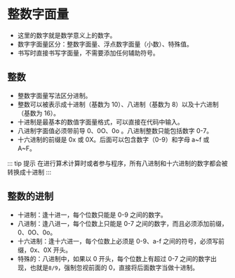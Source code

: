 # 整数字面量

- 这里的数字就是数学意义上的数字。
- 数字字面量区分：整数字面量、浮点数字面量（小数）、特殊值。
- 书写时直接书写字面量，不需要添加任何辅助符号。

## 整数

- 整数字面量写法区分进制。
- 整数可以被表示成十进制（基数为 10）、八进制（基数为 8）以及十六进制（基数为 16）。
- 十进制是最基本的数值字面量格式，可以直接在代码中输入。
- 八进制字面值必须带前导 0、0O、0o 。八进制整数只能包括数字 0-7。
- 十六进制的前缀是 0x 或 0X。后面可以包含数字（0-9）和字母 a~f 或 A~F。

::: tip 提示
在进行算术计算时或者参与程序，所有八进制和十六进制的数字都会被转换成十进制
:::

## 整数的进制

- 十进制：逢十进一，每个位数只能是 0-9 之间的数字。
- 八进制：逢八进一，每个位数上只能是 0-7 之间的数字，而且必须添加前缀，0、0O、0o。
- 十六进制：逢十六进一，每个位数上必须是 0-9、a-f 之间的符号，必须写前缀，0x、0X 开头。
- 特殊的：八进制中，如果以 0 开头，每个位数上有超过 0-7 之间的数字出现，也就是`8/9`，强制忽视前面的 0，直接将后面数字当做十进制。

